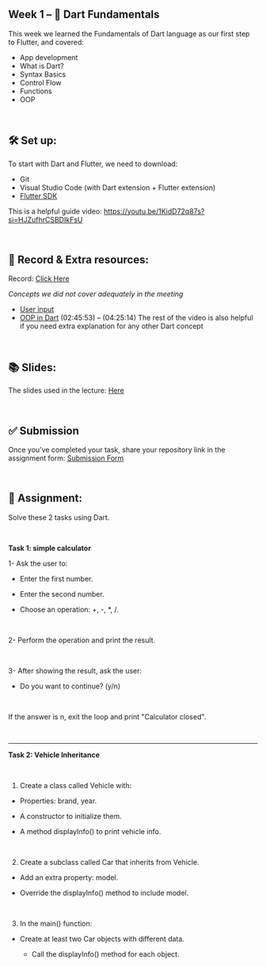 ## Week 1 – 📱 Dart Fundamentals

This week we learned the Fundamentals of Dart language as our first step to Flutter, and covered:


- App development 
- What is Dart? 
- Syntax Basics 
- Control Flow 
- Functions 
- OOP

<br>

## 🛠️ Set up:

To start with Dart and Flutter, we need to download:


- Git
- Visual Studio Code (with Dart extension + Flutter extension)
- [Flutter SDK](https://docs.flutter.dev/install/manual)

This is a helpful guide video: https://youtu.be/1KidD72q87s?si=HJZufhrCSBDIkFsU

<br>

## 🎥 Record & Extra resources:

Record: [Click Here](https://udksa.sharepoint.com/:v:/s/nn-Appdevelopment/EUuxkNuAuF1FgSuguPtUpMkBcgAdMzziMGFOTPB6iQ1Peg?e=VMG5nf)


*Concepts we did not cover adequately in the meeting*

- [User input](https://youtu.be/rFP953T0lfQ?si=NHgNb31TTtnd5tDc)
- [OOP in Dart](https://youtu.be/Fqcsow_7go4?si=ZKeoMU1MPjiT3gLc) (02:45:53) – (04:25:14)
The rest of the video is also helpful if you need extra explanation for any other Dart concept

<br>

## 📚 Slides:


The slides used in the lecture: [Here]()

<br>

## ✅ Submission

Once you’ve completed your task, share your repository link in the assignment form:
[Submission Form](https://forms.cloud.microsoft/Pages/ResponsePage.aspx?id=_LuGLASN_0GoOpQvB14PYB21Z8AvW0FIsQSmL58EU41UMUEwTjJMRDJQS1lIQ0FSRzVPSTkzTlc0SS4u)

<br>

## 🧠 Assignment:

Solve these 2 tasks using Dart.

<br>

**Task 1: simple calculator**

1-	Ask the user to:

  - Enter the first number.
    
  -	Enter the second number.
  
  -	Choose an operation: +, -, *, /.

<br>
  
2-	Perform the operation and print the result.

<br>

3-	After showing the result, ask the user:

  -	Do you want to continue? (y/n)

<br>

If the answer is n, exit the loop and print "Calculator closed".

<br>

---

**Task 2: Vehicle Inheritance**

<br>

1.	Create a class called Vehicle with:

  -	Properties: brand, year.
  
  -	A constructor to initialize them.
  
  -	A method displayInfo() to print vehicle info.

<br>
  
2.	Create a subclass called Car that inherits from Vehicle.

  -	Add an extra property: model.
  
  -	Override the displayInfo() method to include model.

<br>
  
3.	In the main() function:

  -	Create at least two Car objects with different data.
  
    -	Call the displayInfo() method for each object.


